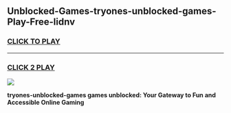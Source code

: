 
## Unblocked-Games-tryones-unblocked-games-Play-Free-lidnv
<h3>
<a href="https://premium76.site?title=tryones-unblocked-games&ref=10A">CLICK TO PLAY</a></h3>
<hr>

<h3>
<a href="https://premium76.site?title=tryones-unblocked-games&ref=10A">CLICK 2 PLAY</a>
  
</h3>

<a href="https://premium76.site?title=tryones-unblocked-games&ref=10A"><img src="https://clearcache.store/games.png"></a>


**tryones-unblocked-games games unblocked: Your Gateway to Fun and Accessible Online Gaming**
